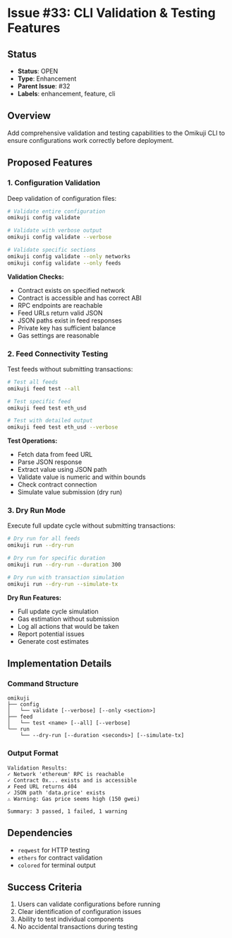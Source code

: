 # Issue #33: CLI Validation & Testing Features

## Status
- **Status**: OPEN
- **Type**: Enhancement
- **Parent Issue**: #32
- **Labels**: enhancement, feature, cli

## Overview
Add comprehensive validation and testing capabilities to the Omikuji CLI to ensure configurations work correctly before deployment.

## Proposed Features

### 1. Configuration Validation
Deep validation of configuration files:

```bash
# Validate entire configuration
omikuji config validate

# Validate with verbose output
omikuji config validate --verbose

# Validate specific sections
omikuji config validate --only networks
omikuji config validate --only feeds
```

**Validation Checks:**
- Contract exists on specified network
- Contract is accessible and has correct ABI
- RPC endpoints are reachable
- Feed URLs return valid JSON
- JSON paths exist in feed responses
- Private key has sufficient balance
- Gas settings are reasonable

### 2. Feed Connectivity Testing
Test feeds without submitting transactions:

```bash
# Test all feeds
omikuji feed test --all

# Test specific feed
omikuji feed test eth_usd

# Test with detailed output
omikuji feed test eth_usd --verbose
```

**Test Operations:**
- Fetch data from feed URL
- Parse JSON response
- Extract value using JSON path
- Validate value is numeric and within bounds
- Check contract connection
- Simulate value submission (dry run)

### 3. Dry Run Mode
Execute full update cycle without submitting transactions:

```bash
# Dry run for all feeds
omikuji run --dry-run

# Dry run for specific duration
omikuji run --dry-run --duration 300

# Dry run with transaction simulation
omikuji run --dry-run --simulate-tx
```

**Dry Run Features:**
- Full update cycle simulation
- Gas estimation without submission
- Log all actions that would be taken
- Report potential issues
- Generate cost estimates

## Implementation Details

### Command Structure
```
omikuji
├── config
│   └── validate [--verbose] [--only <section>]
├── feed
│   └── test <name> [--all] [--verbose]
└── run
    └── --dry-run [--duration <seconds>] [--simulate-tx]
```

### Output Format
```
Validation Results:
✓ Network 'ethereum' RPC is reachable
✓ Contract 0x... exists and is accessible
✗ Feed URL returns 404
✓ JSON path 'data.price' exists
⚠ Warning: Gas price seems high (150 gwei)

Summary: 3 passed, 1 failed, 1 warning
```

## Dependencies
- `reqwest` for HTTP testing
- `ethers` for contract validation
- `colored` for terminal output

## Success Criteria
1. Users can validate configurations before running
2. Clear identification of configuration issues
3. Ability to test individual components
4. No accidental transactions during testing